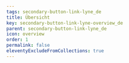 ```yaml
---
tags: secondary-button-link-lyne_de
title: Übersicht
key: secondary-button-link-lyne-overview_de
parent: secondary-button-link-lyne_de
icon: overview
order: 1
permalink: false
eleventyExcludeFromCollections: true
---
```


